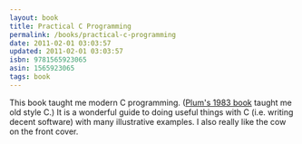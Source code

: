 ```yaml
---
layout: book
title: Practical C Programming
permalink: /books/practical-c-programming
date: 2011-02-01 03:03:57
updated: 2011-02-01 03:03:57
isbn: 9781565923065
asin: 1565923065
tags: book
---
```

This book taught me modern C programming. (<a
href="/books/learning-to-program-in-c">Plum's 1983 book</a> taught me old style
C.) It is a wonderful guide to doing useful things with C (i.e. writing decent
software) with many illustrative examples. I also really like the cow on the
front cover.
